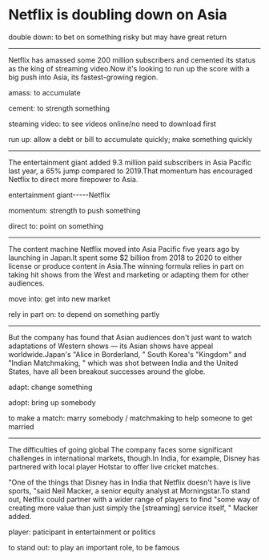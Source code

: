 # Netflix is doubling down on Asia

double down: to bet on something risky but may have great return

------

Netflix has amassed some 200 million subscribers and cemented its status as the king of streaming video.Now it's looking to run up the score with a big push into Asia, its fastest-growing region.

amass: to accumulate

cement: to strength something 

steaming video: to see videos online/no need to download first

run up: allow a debt or bill to accumulate quickly; make something quickly 

------

The entertainment giant added 9.3 million paid subscribers in Asia Pacific last year, a 65% jump compared to 2019.That momentum has encouraged Netflix to direct more firepower to Asia.

entertainment giant-----Netflix

momentum: strength to push something

direct to:  point on something

------

The content machine
 Netflix moved into Asia Pacific five years ago by launching in Japan.It spent some $2 billion from 2018 to 2020 to either license or produce content in Asia.The winning formula relies in part on taking hit shows from the West and marketing or adapting them for other audiences.

move into: get into new market

rely in part on: to depend on something partly

------

But the company has found that Asian audiences don't just want to watch adaptations of Western shows — its Asian shows have appeal worldwide.Japan's "Alice in Borderland, " South Korea's "Kingdom" and "Indian Matchmaking, " which was shot between India and the United States, have all been breakout successes around the globe. 

adapt: change something 

adopt: bring up somebody

to make a match: marry somebody / matchmaking to help someone to get married

------

The difficulties of going global
 The company faces some significant challenges in international markets, though.In India, for example, Disney has partnered with local player Hotstar to offer live cricket matches.

"One of the things that Disney has in India that Netflix doesn't have is live sports, "said Neil Macker, a senior equity analyst at Morningstar.To stand out, Netflix could partner with a wider range of players to find "some way of creating more value than just simply the [streaming] service itself, " Macker added.

player: paticipant in entertainment or politics

to stand out: to play an important role, to be famous















